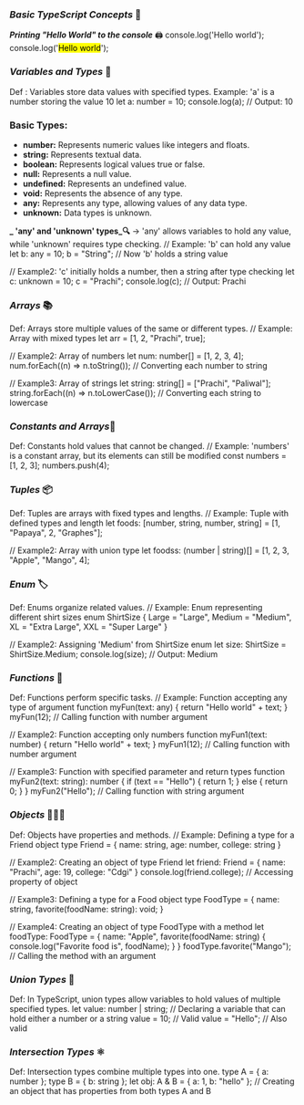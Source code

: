 ### **_Basic TypeScript Concepts_** 📘

**_Printing "Hello World" to the console_** 🖨️
console.log('Hello world');
console.log('<mark>Hello world</mark>');

###  **_Variables and Types_** 📝
Def : Variables store data values with specified types.
Example: 'a' is a number storing the value 10
let a: number = 10;
console.log(a); // Output: 10

### **Basic Types:**
- **number:** Represents numeric values like integers and floats.
- **string:** Represents textual data.
- **boolean:** Represents logical values true or false.
- **null:** Represents a null value.
- **undefined:** Represents an undefined value.
- **void:** Represents the absence of any type.
- **any:** Represents any type, allowing values of any data type.
- **unknown:** Data types is unknown.

**_ 'any' and 'unknown' types_🔍** ->
'any' allows variables to hold any value, while 'unknown' requires type checking.
// Example: 'b' can hold any value
let b: any = 10;
b = "String"; // Now 'b' holds a string value

// Example2: 'c' initially holds a number, then a string after type checking
let c: unknown = 10;
c = "Prachi";
console.log(c); // Output: Prachi

### **_Arrays_ 📚**
Def: Arrays store multiple values of the same or different types.
// Example: Array with mixed types
let arr = [1, 2, "Prachi", true];

// Example2: Array of numbers
let num: number[] = [1, 2, 3, 4];
num.forEach((n) => n.toString()); // Converting each number to string

// Example3: Array of strings
let string: string[] = ["Prachi", "Paliwal"];
string.forEach((n) => n.toLowerCase()); // Converting each string to lowercase

### **_Constants and Arrays_**🛑
Def: Constants hold values that cannot be changed.
// Example: 'numbers' is a constant array, but its elements can still be modified
const numbers = [1, 2, 3];
numbers.push(4);

 ### **_Tuples_** 📦
Def: Tuples are arrays with fixed types and lengths.
// Example: Tuple with defined types and length
let foods: [number, string, number, string] = [1, "Papaya", 2, "Graphes"];

// Example2: Array with union type
let foodss: (number | string)[] = [1, 2, 3, "Apple", "Mango", 4];

### **_Enum_** 🏷️
Def: Enums organize related values.
// Example: Enum representing different shirt sizes
enum ShirtSize {
  Large = "Large",
  Medium = "Medium",
  XL = "Extra Large",
  XXL = "Super Large"
}

// Example2: Assigning 'Medium' from ShirtSize enum
let size: ShirtSize = ShirtSize.Medium;
console.log(size); // Output: Medium

### **_Functions_** 🎵
Def: Functions perform specific tasks.
// Example: Function accepting any type of argument
function myFun(text: any) {
  return "Hello world" + text;
}
myFun(12); // Calling function with number argument

// Example2: Function accepting only numbers
function myFun1(text: number) {
  return "Hello world" + text;
}
myFun1(12); // Calling function with number argument

// Example3: Function with specified parameter and return types
function myFun2(text: string): number {
  if (text == "Hello") {
    return 1;
  } else {
    return 0;
  }
}
myFun2("Hello"); // Calling function with string argument

### **_Objects_** 🧑‍🤝‍🧑
Def: Objects have properties and methods.
// Example: Defining a type for a Friend object
type Friend = {
  name: string,
  age: number,
  college: string
}

// Example2: Creating an object of type Friend
let friend: Friend = {
  name: "Prachi",
  age: 19,
  college: "Cdgi"
}
console.log(friend.college); // Accessing property of object

// Example3: Defining a type for a Food object
type FoodType = {
  name: string,
  favorite(foodName: string): void;
}

// Example4: Creating an object of type FoodType with a method
let foodType: FoodType = {
  name: "Apple",
  favorite(foodName: string) {
    console.log("Favorite food is", foodName);
  }
}
foodType.favorite("Mango"); // Calling the method with an argument

### **_Union Types_** 🔄
Def:  In TypeScript, union types allow variables to hold values of multiple specified types.
let value: number | string; // Declaring a variable that can hold either a number or a string
value = 10; // Valid
value = "Hello"; // Also valid

### **_Intersection Types_** ⚛️
Def: Intersection types combine multiple types into one.
type A = { a: number };
type B = { b: string };
let obj: A & B = { a: 1, b: "hello" }; // Creating an object that has properties from both types A and B

